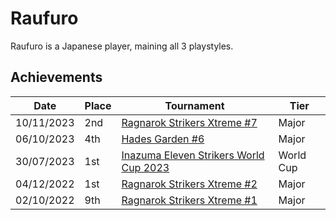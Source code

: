 # Raufuro

Raufuro is a Japanese player, maining all 3 playstyles.

## Achievements

| Date | Place | Tournament | Tier |
| - | - | - | - |
| 10/11/2023 | 2nd | [Ragnarok Strikers Xtreme #7](../../tournaments/ragna/ragnax7.md) | Major |
| 06/10/2023 | 4th | [Hades Garden #6](../../tournaments/hg/hg6.md) | Major |
| 30/07/2023 | 1st | [Inazuma Eleven Strikers World Cup 2023](/tournaments/worldcup23.md) | World Cup |
| 04/12/2022 | 1st | [Ragnarok Strikers Xtreme #2](../../tournaments/ragna/ragnax2.md) | Major |
| 02/10/2022 | 9th | [Ragnarok Strikers Xtreme #1](../../tournaments/ragna/ragnax1.md) | Major |
